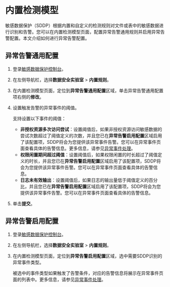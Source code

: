 # 内置检测模型

敏感数据保护（SDDP）根据内置和自定义的检测规则对文件或表中的敏感数据进行识别和告警。您可以在内置检测模型页面，配置异常告警通用规则并启用异常告警配置。本文介绍如何进行异常告警配置。

## 异常告警通用配置

1.  登录[敏感数据保护控制台](https://yundun.console.aliyun.com/?p=sddp#/overview)。

2.  在左侧导航栏，选择**数据安全实验室** \> **内置规则**。

3.  在内置检测模型页面，定位到**异常告警通用配置**区域，单击异常告警通用配置项右侧的**修改**。

4.  设置触发告警的异常事件的阈值。

    支持设置以下事件的阈值：

    -   **非授权资源多次访问尝试**：设置阈值后，如果非授权资源访问敏感数据的尝试次数超过了阈值定义的次数，并且您已在**异常告警启用配置**区域启用了该配置项，SDDP将会为您提供该异常事件告警。您可以在异常事件页面查看具体的告警信息。更多信息，请参见[异常事件处理](/cn.zh-CN/用户指南/数据安全实验室/异常事件处理.md)。
    -   **权限闲置期间超过阈值**：设置阈值后，如果权限闲置的时长超过了阈值定义的时长，并且您已在**异常告警启用配置**区域启用了该配置项，SDDP将会为您提供该异常事件告警。您可以在异常事件页面查看具体的告警信息。
    -   **日志未有效输出**：设置阈值后，如果日志的输出量低于阈值定义的百分比，并且您已在**异常告警启用配置**区域启用了该配置项，SDDP将会为您提供该异常事件告警。您可以在异常事件页面查看具体的告警信息。
5.  单击**提交**。


## 异常告警启用配置

1.  登录[敏感数据保护控制台](https://yundun.console.aliyun.com/?p=sddp#/overview)。

2.  在左侧导航栏，选择**数据安全实验室** \> **内置规则**。

3.  在内置检测模型页面，定位到**异常告警启用配置**区域，选中需要SDDP识别的异常事件类型。

    被选中的事件类型如果触发了告警条件，对应的告警信息将展示在异常事件页面的列表中。更多信息，请参见[异常事件处理](/cn.zh-CN/用户指南/数据安全实验室/异常事件处理.md)。


